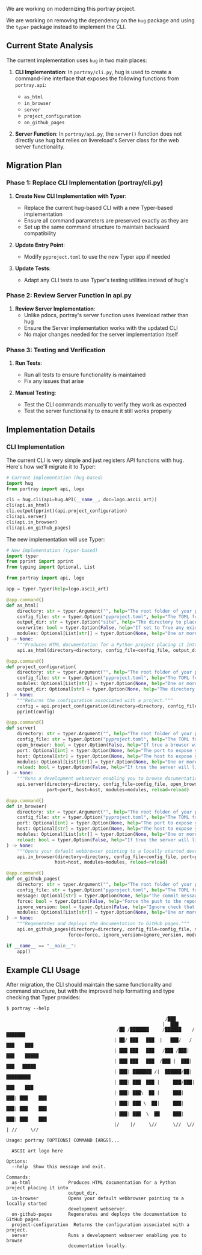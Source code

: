 We are working on modernizing this portray project.

We are working on removing the dependency on the `hug` package and using the `typer` package instead to implement the CLI.

## Current State Analysis

The current implementation uses `hug` in two main places:

1. **CLI Implementation**: In `portray/cli.py`, hug is used to create a command-line interface that exposes the following functions from `portray.api`:
   - `as_html`
   - `in_browser`
   - `server`
   - `project_configuration`
   - `on_github_pages`

2. **Server Function**: In `portray/api.py`, the `server()` function does not directly use hug but relies on livereload's Server class for the web server functionality.

## Migration Plan

### Phase 1: Replace CLI Implementation (portray/cli.py)

1. **Create New CLI Implementation with Typer**:
   - Replace the current hug-based CLI with a new Typer-based implementation
   - Ensure all command parameters are preserved exactly as they are
   - Set up the same command structure to maintain backward compatibility

2. **Update Entry Point**:
   - Modify `pyproject.toml` to use the new Typer app if needed

3. **Update Tests**:
   - Adapt any CLI tests to use Typer's testing utilities instead of hug's

### Phase 2: Review Server Function in api.py

1. **Review Server Implementation**:
   - Unlike pdocs, portray's server function uses livereload rather than hug
   - Ensure the Server implementation works with the updated CLI
   - No major changes needed for the server implementation itself

### Phase 3: Testing and Verification

1. **Run Tests**:
   - Run all tests to ensure functionality is maintained
   - Fix any issues that arise

2. **Manual Testing**:
   - Test the CLI commands manually to verify they work as expected
   - Test the server functionality to ensure it still works properly

## Implementation Details

### CLI Implementation

The current CLI is very simple and just registers API functions with hug. Here's how we'll migrate it to Typer:

```python
# Current implementation (hug-based)
import hug
from portray import api, logo

cli = hug.cli(api=hug.API(__name__, doc=logo.ascii_art))
cli(api.as_html)
cli.output(pprint)(api.project_configuration)
cli(api.server)
cli(api.in_browser)
cli(api.on_github_pages)
```

The new implementation will use Typer:

```python
# New implementation (typer-based)
import typer
from pprint import pprint
from typing import Optional, List

from portray import api, logo

app = typer.Typer(help=logo.ascii_art)

@app.command()
def as_html(
    directory: str = typer.Argument("", help="The root folder of your project."),
    config_file: str = typer.Option("pyproject.toml", help="The TOML formatted config file you wish to use."),
    output_dir: str = typer.Option("site", help="The directory to place the generated HTML into."),
    overwrite: bool = typer.Option(False, help="If set to True any existing documentation output will be removed before generating new documentation."),
    modules: Optional[List[str]] = typer.Option(None, help="One or more modules to render reference documentation for"),
) -> None:
    """Produces HTML documentation for a Python project placing it into output_dir."""
    api.as_html(directory=directory, config_file=config_file, output_dir=output_dir, overwrite=overwrite, modules=modules)

@app.command()
def project_configuration(
    directory: str = typer.Argument("", help="The root folder of your project."),
    config_file: str = typer.Option("pyproject.toml", help="The TOML formatted config file you wish to use."),
    modules: Optional[List[str]] = typer.Option(None, help="One or more modules to include in the configuration for reference rendering"),
    output_dir: Optional[str] = typer.Option(None, help="The directory to place the generated HTML into."),
) -> None:
    """Returns the configuration associated with a project."""
    config = api.project_configuration(directory=directory, config_file=config_file, modules=modules, output_dir=output_dir)
    pprint(config)

@app.command()
def server(
    directory: str = typer.Argument("", help="The root folder of your project."),
    config_file: str = typer.Option("pyproject.toml", help="The TOML formatted config file you wish to use."),
    open_browser: bool = typer.Option(False, help="If true a browser will be opened pointing at the documentation server"),
    port: Optional[int] = typer.Option(None, help="The port to expose your documentation on (defaults to: 8000)"),
    host: Optional[str] = typer.Option(None, help="The host to expose your documentation on (defaults to 127.0.0.1)"),
    modules: Optional[List[str]] = typer.Option(None, help="One or more modules to render reference documentation for"),
    reload: bool = typer.Option(False, help="If true the server will live load any changes"),
) -> None:
    """Runs a development webserver enabling you to browse documentation locally."""
    api.server(directory=directory, config_file=config_file, open_browser=open_browser, 
               port=port, host=host, modules=modules, reload=reload)

@app.command()
def in_browser(
    directory: str = typer.Argument("", help="The root folder of your project."),
    config_file: str = typer.Option("pyproject.toml", help="The TOML formatted config file you wish to use."),
    port: Optional[int] = typer.Option(None, help="The port to expose your documentation on (defaults to: 8000)"),
    host: Optional[str] = typer.Option(None, help="The host to expose your documentation on (defaults to 127.0.0.1)"),
    modules: Optional[List[str]] = typer.Option(None, help="One or more modules to render reference documentation for"),
    reload: bool = typer.Option(False, help="If true the server will live load any changes"),
) -> None:
    """Opens your default webbrowser pointing to a locally started development webserver."""
    api.in_browser(directory=directory, config_file=config_file, port=port, 
                  host=host, modules=modules, reload=reload)

@app.command()
def on_github_pages(
    directory: str = typer.Argument("", help="The root folder of your project."),
    config_file: str = typer.Option("pyproject.toml", help="The TOML formatted config file you wish to use."),
    message: Optional[str] = typer.Option(None, help="The commit message to use when uploading your documentation."),
    force: bool = typer.Option(False, help="Force the push to the repository."),
    ignore_version: bool = typer.Option(False, help="Ignore check that build is not being deployed with an old version."),
    modules: Optional[List[str]] = typer.Option(None, help="One or more modules to render reference documentation for"),
) -> None:
    """Regenerates and deploys the documentation to GitHub pages."""
    api.on_github_pages(directory=directory, config_file=config_file, message=message,
                       force=force, ignore_version=ignore_version, modules=modules)

if __name__ == "__main__":
    app()
```

## Example CLI Usage

After migration, the CLI should maintain the same functionality and command structure, but with the improved help formatting and type checking that Typer provides:

```
$ portray --help
                                                                                 
                                                           /███                  
                                                          |  ███                 
                                         /██ /███████     /██████    /███████    
                                        | ██/ ███   ███  |   ███/   /███    ███  
                                        | ███ ███   ███   /███ /███| ███    █████
                                        | ███ ███   ███  /███ |  ███| ███   █████
                                        | ███| ███████ /|  ██████/██| █████████  
                                        | ███| ███  ███ |     ███/███| ███    ███
                                        | ███| ███\  ██ |     ███| ███| ███    ███
                                        | ███| ███ \  ██|     ███| ███| ███    ███
                                        | ███| ███  \  ██     ███| ███| ███    ███
                                        |/    |/     \//      \//  \// | //     \//

Usage: portray [OPTIONS] COMMAND [ARGS]...

  ASCII art logo here

Options:
  --help  Show this message and exit.

Commands:
  as-html              Produces HTML documentation for a Python project placing it into
                       output_dir.
  in-browser           Opens your default webbrowser pointing to a locally started
                       development webserver.
  on-github-pages      Regenerates and deploys the documentation to GitHub pages.
  project-configuration  Returns the configuration associated with a project.
  server               Runs a development webserver enabling you to browse
                       documentation locally.
```

